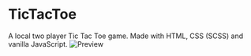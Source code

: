 # TicTacToe
A local two player Tic Tac Toe game.
Made with HTML, CSS (SCSS) and vanilla JavaScript.
![Preview](https://i.imgur.com/pbizmsv.png)
